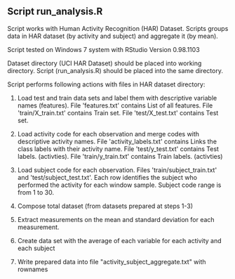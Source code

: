 ## Script run_analysis.R

Script works with Human Activity Recognition (HAR) Dataset.
Scripts groups data in HAR dataset (by activity and subject) and aggregate it (by mean).

Script tested on Windows 7 system with RStudio Version 0.98.1103

Dataset directory (UCI HAR Dataset) should be placed into working directory.
Script (run_analysis.R) should be placed into the same directory.

Script performs following actions with files in HAR dataset directory: 

1. Load test and train data sets and label them with descriptive variable names (features). File 'features.txt' contains List of all features. File 'train/X_train.txt' contains Train set. File 'test/X_test.txt' contains Test set.


2. Load activity code for each observation and merge codes with descriptive activity names. File 'activity_labels.txt' contains Links the class labels with their activity name. File 'test/y_test.txt' contains Test labels. (activties). File 'train/y_train.txt' contains Train labels. (activties)

3. Load subject code for each observation. Files 'train/subject_train.txt' and 'test/subject_test.txt'. Each row identifies the subject who performed the activity for each window sample. Subject code range is from 1 to 30. 

4. Compose total dataset (from datasets prepared at steps 1-3)

5. Extract measurements on the mean and standard deviation for each measurement. 

6. Create data set with the average of each variable for each activity and each subject

7. Write prepared data into file "activity_subject_aggregate.txt" with rownames

